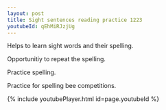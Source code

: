 ```yaml
---
layout: post
title: Sight sentences reading practice 1223
youtubeId: qEhMiRJzjUg
---
```

 
 
Helps to learn sight words and their spelling.

Opportunitiy to repeat the spelling. 

Practice spelling. 
 
Practice for spelling bee competitions. 
 
{% include youtubePlayer.html id=page.youtubeId %}
 
 
